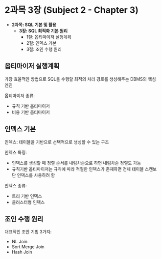 
# 2과목 3장 (Subject 2 - Chapter 3)

* **2과목: SQL 기본 및 활용**
  * **3장: SQL 최적화 기본 원리**
    * 1절: 옵티마이저 실행계획
    * 2절: 인덱스 기본
    * 3절: 조인 수행 원리

## 옵티마이저 실행계획

가장 효율적인 방법으로 SQL을 수행할 최적의 처리 경로를 생성해주는 DBMS의 핵심 엔진

옵티마이저 종류:

* 규칙 기반 옵티마이저
* 비용 기반 옵티마이저

## 인덱스 기본

인덱스: 테이블을 기반으로 선택적으로 생성할 수 있는 구조

인덱스 특징:

* 인덱스를 생성할 때 정렬 순서를 내림차순으로 하면 내림차순 정렬도 가능
* 규칙기반 옵티마이저는 규칙에 따라 적절한 인덱스가 존재하면 전체 테이블 스캔보단 인덱스를 사용하려 함

인덱스 종류:

* 트리 기반 인덱스
* 클러스터형 인덱스

## 조인 수행 원리

대표적인 조인 기법 3가지:

* NL Join
* Sort Merge Join
* Hash Join
